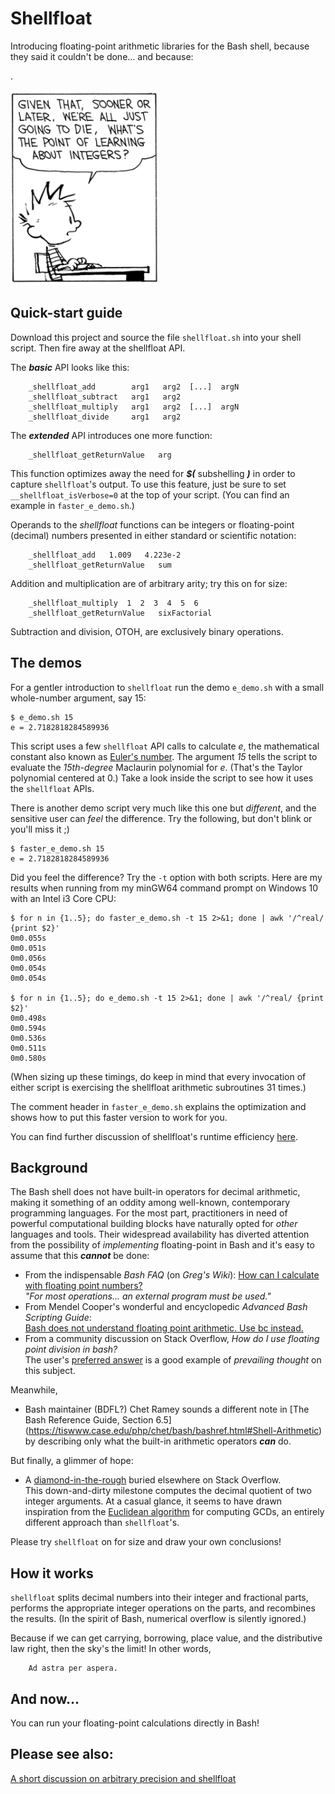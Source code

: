 # Shellfloat
Introducing floating-point arithmetic libraries for the Bash shell, because
they said it couldn't be done... and because:

.

![image info](./image.png)

## Quick-start guide
Download this project and source the file `shellfloat.sh` into your shell script.
Then fire away at the shellfloat API.

The ___basic___ API looks like this:
```
    _shellfloat_add        arg1   arg2  [...]  argN
    _shellfloat_subtract   arg1   arg2
    _shellfloat_multiply   arg1   arg2  [...]  argN
    _shellfloat_divide     arg1   arg2
```

The ___extended___ API introduces one more function:
```
    _shellfloat_getReturnValue   arg
```

This function optimizes away the need for ___$(___ subshelling ___)___ in order to capture `shellfloat`'s output.
To use this feature, just be sure to set `__shellfloat_isVerbose=0` at the top
of your script. (You can find an example in `faster_e_demo.sh`.)

Operands to the _shellfloat_ functions can be integers or floating-point 
(decimal) numbers presented in either standard or scientific notation:
```
    _shellfloat_add   1.009   4.223e-2
    _shellfloat_getReturnValue   sum
```
Addition and multiplication are of arbitrary arity; try this on for size:
```
    _shellfloat_multiply  1  2  3  4  5  6
    _shellfloat_getReturnValue   sixFactorial
```
Subtraction and division, OTOH, are exclusively binary operations. 

## The demos
For a gentler introduction to `shellfloat` run the demo `e_demo.sh` 
with a small whole-number argument, say 15:
```
$ e_demo.sh 15
e = 2.7182818284589936
```

This script uses a few `shellfloat` API calls to calculate *e*, the mathematical
constant also known as [Euler's number](https://oeis.org/A001113). The argument 
*15* tells the script to evaluate the *15th-degree* Maclaurin polynomial for *e*.
(That's the Taylor polynomial centered at 0.) Take a look inside the script to
see how it uses the `shellfloat` APIs.

There is another demo script very much like this one but *different*, and the
sensitive user can *feel* the difference. Try the following, but don't blink 
or you'll miss it ;)
```
$ faster_e_demo.sh 15
e = 2.7182818284589936
```

Did you feel the difference? Try the `-t` option with both scripts. Here are my results
when running from my minGW64 command prompt on Windows 10 with an Intel i3 Core CPU:
```
$ for n in {1..5}; do faster_e_demo.sh -t 15 2>&1; done | awk '/^real/ {print $2}'
0m0.055s
0m0.051s
0m0.056s
0m0.054s
0m0.054s

$ for n in {1..5}; do e_demo.sh -t 15 2>&1; done | awk '/^real/ {print $2}'
0m0.498s
0m0.594s
0m0.536s
0m0.511s
0m0.580s
```

(When sizing up these timings, do keep in mind that every invocation of either script
is exercising the shellfloat arithmetic subroutines 31 times.)

The comment header in `faster_e_demo.sh` explains the optimization and shows
how to put this faster version to work for you.

You can find further discussion of shellfloat's runtime efficiency
[here](https://github.com/clarity20/shellfloat/wiki/Shellfloat-and-runtime-efficiency).

## Background
The Bash shell does not have built-in operators for decimal arithmetic, making it
something of an oddity among well-known, contemporary programming languages. For the most part,
practitioners in need of powerful computational building blocks have naturally opted
for *other* languages and tools. Their widespread availability has diverted attention
from the possibility of *implementing* floating-point in Bash and it's easy to assume
that this ***cannot*** be done:

+ From the indispensable _Bash FAQ_ (on _Greg's Wiki_): [How can I calculate with floating point numbers?](http://mywiki.wooledge.org/BashFAQ/022)  
  *"For most operations... an external program must be used."*
+ From Mendel Cooper's wonderful and encyclopedic _Advanced Bash Scripting Guide_:  
  [Bash does not understand floating point arithmetic. Use bc instead.](https://tldp.org/LDP/abs/html/ops.html#NOFLOATINGPOINT)
+ From a community discussion on Stack Overflow, _How do I use floating point division in bash?_  
  The user's [preferred answer](https://stackoverflow.com/questions/12722095/how-do-i-use-floating-point-division-in-bash#12722107)
  is a good example of _prevailing thought_ on this subject.

Meanwhile, 

+ Bash maintainer (BDFL?) Chet Ramey sounds a different note in [The Bash Reference Guide, Section 6.5] (https://tiswww.case.edu/php/chet/bash/bashref.html#Shell-Arithmetic)
  by describing only what the built-in arithmetic operators ***can*** do.

But finally, a glimmer of hope:

+ A [diamond-in-the-rough](http://stackoverflow.com/a/24431665/3776858) buried elsewhere
  on Stack Overflow.  
  This down-and-dirty milestone computes the decimal quotient of two integer arguments. At a casual
  glance, it seems to have drawn inspiration from the [Euclidean algorithm](https://mathworld.wolfram.com/EuclideanAlgorithm.html)
  for computing GCDs, an entirely different approach than `shellfloat`'s.

Please try `shellfloat` on for size and draw your own conclusions!

## How it works
`shellfloat` splits decimal numbers into their integer and fractional parts,
performs the appropriate integer operations on the parts, and recombines the results.
(In the spirit of Bash, numerical overflow is silently ignored.)

Because if we can get carrying, borrowing, place value, and the distributive
law right, then the sky's the limit! In other words,

        Ad astra per aspera.

## And now...
You can run your floating-point calculations directly in Bash!

## Please see also:
[A short discussion on arbitrary precision and shellfloat](https://github.com/clarity20/shellfloat/wiki/Shellfloat-and-arbitrary-precision-arithmetic)
